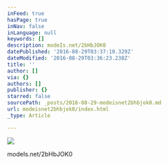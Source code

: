 ```yaml
---
inFeed: true
hasPage: true
inNav: false
inLanguage: null
keywords: []
description: modeIs.net/2bHbJOK0
datePublished: '2016-08-29T03:37:10.329Z'
dateModified: '2016-08-29T03:36:23.238Z'
title: ''
author: []
via: {}
authors: []
publisher: {}
starred: false
sourcePath: _posts/2016-08-29-modeisnet2bhbjok0.md
url: modeisnet2bhbjok0/index.html
_type: Article

---
```

![](https://the-grid-user-content.s3-us-west-2.amazonaws.com/741a07ac-1e95-43cf-9676-2b8949fa5636.jpg)

modeIs.net/2bHbJOK0